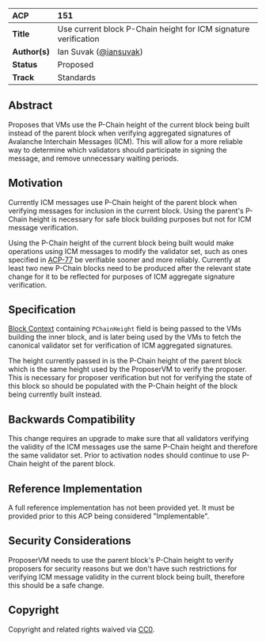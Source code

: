 | ACP           | 151                                                             |
| :------------ | :-------------------------------------------------------------- |
| **Title**     | Use current block P-Chain height for ICM signature verification |
| **Author(s)** | Ian Suvak ([@iansuvak](https://github.com/iansuvak))            |
| **Status**    | Proposed                                                        |
| **Track**     | Standards                                                       |

## Abstract

Proposes that VMs use the P-Chain height of the current block being built instead of the parent block when verifying aggregated signatures of Avalanche Interchain Messages (ICM). This will allow for a more reliable way to determine which validators should participate in signing the message, and remove unnecessary waiting periods.

## Motivation

Currently ICM messages use P-Chain height of the parent block when verifying messages for inclusion in the current block. Using the parent's P-Chain height is necessary for safe block building purposes but not for ICM message verification. 

Using the P-Chain height of the current block being built would make operations using ICM messages to modify the validator set, such as ones specified in [ACP-77](../77-reinventing-subnets/README.md) be verifiable sooner and more reliably. Currently at least two new P-Chain blocks need to be produced after the relevant state change for it to be reflected for purposes of ICM aggregate signature verification.

## Specification

[Block Context](https://github.com/ava-labs/avalanchego/blob/d2e9d12ed2a1b6581b8fd414cbfb89a6cfa64551/snow/engine/snowman/block/block_context_vm.go#L14) containing `PChainHeight` field is being passed to the VMs building the inner block, and is later being used by the VMs to fetch the canonical validator set for verification of ICM aggregated signatures. 

The height currently passed in is the P-Chain height of the parent block which is the same height used by the ProposerVM to verify the proposer. This is necessary for proposer verification but not for verifying the state of this block so should be populated with the P-Chain height of the block being currently built instead. 

## Backwards Compatibility

This change requires an upgrade to make sure that all validators verifying the validity of the ICM messages use the same P-Chain height and therefore the same validator set. Prior to activation nodes should continue to use P-Chain height of the parent block.

## Reference Implementation

A full reference implementation has not been provided yet. It must be provided prior to this ACP being considered "Implementable". 

## Security Considerations

ProposerVM needs to use the parent block's P-Chain height to verify proposers for security reasons but we don't have such restrictions for verifying ICM message validity in the current block being built, therefore this should be a safe change.

## Copyright

Copyright and related rights waived via [CC0](https://creativecommons.org/publicdomain/zero/1.0/).
